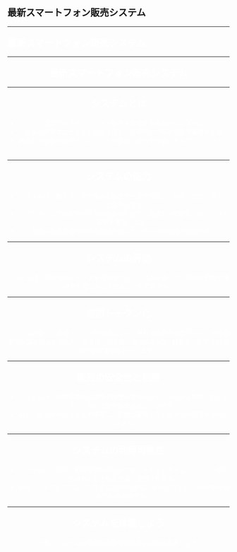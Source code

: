 ## 最新スマートフォン販売システム

---
<section data-background-image="https://source.unsplash.com/random/1920x1080/?smartphone" data-background-opacity="0.5">
<h1 style="color: white; margin-top: 20px;">最新スマートフォン販売システム</h1>
</section>

---
<section data-background-image="https://source.unsplash.com/random/1920x1080/?retail" data-background-opacity="0.5">
<h2 style="color: white; text-align: center; margin-top: 20px;">最新スマートフォン販売システム</h2>
</section>

---
<section data-background-image="https://source.unsplash.com/random/1920x1080/?system" data-background-opacity="0.5">
<h2 style="color: white; text-align: center; margin-top: 20px;">システムとは</h2>
<ul style="color: white; text-align: center; margin-top: 20px;">
  <li>次世代のスマートフォン販売を象徴する革新的なシステム</li>
  <li>従来の販売プロセスをデジタル化し、効率的かつ精密な販売管理を実現</li>
  <li>高速かつ柔軟な販売プロジェクトの管理と実行を可能とするプラットフォーム</li>
</ul>
</section>

---
<section data-background-image="https://source.unsplash.com/random/1920x1080/?data" data-background-opacity="0.5">
<h2 style="color: white; text-align: center; margin-top: 20px;">システムの能力</h2>
<ul style="color: white; text-align: center; margin-top: 20px;">
  <li>システムは、数クリックで複雑な販売データを生成し、即時に分析レポートへと変換します。</li>
  <li>リアルタイムでの販売データの更新が可能で、迅速かつ柔軟なプロジェクト管理を実現します。</li>
  <li>独自の販売言語や暗号化技術を用いて、データの保護が可能です。</li>
</ul>
</section>

---
<section data-background-image="https://source.unsplash.com/random/1920x1080/?algorithm" data-background-opacity="0.5">
<h2 style="color: white; text-align: center; margin-top: 20px;">システムの評価</h2>
<p style="color: white; text-align: center; margin-top: 20px;">システムは、販売者のアイデアを強力なアルゴリズムを通じて、販売の範囲と精度を大幅に向上させることが可能です。</p>
</section>

---
<section data-background-image="https://source.unsplash.com/random/1920x1080/?language" data-background-opacity="0.5">
<h2 style="color: white; text-align: center; margin-top: 20px;">言語トークン化</h2>
<p style="color: white; text-align: center; margin-top: 20px;">システムの新しい言語トークン化技術により、異なる販売言語間でのデータ圧縮率が大幅に向上しました。例えば、販売データでは2.9倍、顧客データでは1.7倍の圧縮が実現されています。</p>
</section>

---
<section data-background-image="https://source.unsplash.com/random/1920x1080/?security" data-background-opacity="0.5">
<h2 style="color: white; text-align: center; margin-top: 20px;">販売の安全性と制限</h2>
<ul style="color: white; text-align: center; margin-top: 20px;">
  <li>システムは、販売基準法の遵守や販売の最適化など、あらゆる販売プロジェクトにおいて安全性を追求しています。</li>
  <li>新しい安全販売システムを構築し、危険な販売ミスに対する防御策を提供しています。</li>
</ul>
</section>

---
<section data-background-image="https://source.unsplash.com/random/1920x1080/?availability" data-background-opacity="0.5">
<h2 style="color: white; text-align: center; margin-top: 20px;">システムの利用可能性</h2>
<ul style="color: white; text-align: center; margin-top: 20px;">
  <li>システムは、販売と顧客管理の両方をサポートするシステムとして、一般販売員および上級販売員に提供されます。</li>
  <li>販売ソフトウェアでは、システムは2倍の速度、半分のコスト、5倍の販売効率で利用可能です。</li>
</ul>
</section>

---
<section data-background-image="https://source.unsplash.com/random/1920x1080/?future" data-background-opacity="0.5">
<h2 style="color: white; text-align: center; margin-top: 20px;">システムを体験しよう</h2>
<p style="color: white; text-align: center; margin-top: 20px;">さあ、システムの革新的な販売の世界に飛び込みましょう!</p>
</section>
